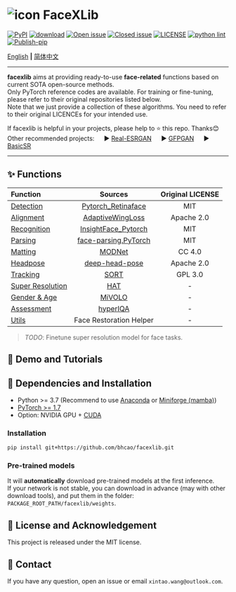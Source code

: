 # ![icon](assets/icon_small.png) FaceXLib

[![PyPI](https://img.shields.io/pypi/v/facexlib)](https://pypi.org/project/facexlib/)
[![download](https://img.shields.io/github/downloads/xinntao/facexlib/total.svg)](https://github.com/xinntao/facexlib/releases)
[![Open issue](https://img.shields.io/github/issues/xinntao/facexlib)](https://github.com/xinntao/facexlib/issues)
[![Closed issue](https://img.shields.io/github/issues-closed/xinntao/facexlib)](https://github.com/xinntao/facexlib/issues)
[![LICENSE](https://img.shields.io/github/license/xinntao/facexlib.svg)](https://github.com/xinntao/facexlib/blob/master/LICENSE)
[![python lint](https://github.com/xinntao/facexlib/actions/workflows/pylint.yml/badge.svg)](https://github.com/xinntao/facexlib/blob/master/.github/workflows/pylint.yml)
[![Publish-pip](https://github.com/xinntao/facexlib/actions/workflows/publish-pip.yml/badge.svg)](https://github.com/xinntao/facexlib/blob/master/.github/workflows/publish-pip.yml)

[English](README.md) **|** [简体中文](README_CN.md)

---

**facexlib** aims at providing ready-to-use **face-related** functions based on current SOTA open-source methods. <br>
Only PyTorch reference codes are available. For training or fine-tuning, please refer to their original repositories listed below. <br>
Note that we just provide a collection of these algorithms. You need to refer to their original LICENCEs for your intended use.

If facexlib is helpful in your projects, please help to :star: this repo. Thanks:blush: <br>
Other recommended projects: &emsp; :arrow_forward: [Real-ESRGAN](https://github.com/xinntao/Real-ESRGAN) &emsp; :arrow_forward: [GFPGAN](https://github.com/TencentARC/GFPGAN) &emsp; :arrow_forward: [BasicSR](https://github.com/xinntao/BasicSR)

---

## :sparkles: Functions

| Function | Sources  | Original LICENSE |
| :--- | :---:        |     :---:      |
| [Detection](facexlib/detection/README.md) | [Pytorch_Retinaface](https://github.com/biubug6/Pytorch_Retinaface) | MIT |
| [Alignment](facexlib/alignment/README.md) |[AdaptiveWingLoss](https://github.com/protossw512/AdaptiveWingLoss) | Apache 2.0 |
| [Recognition](facexlib/recognition/README.md) | [InsightFace_Pytorch](https://github.com/TreB1eN/InsightFace_Pytorch) | MIT |
| [Parsing](facexlib/parsing/README.md) | [face-parsing.PyTorch](https://github.com/zllrunning/face-parsing.PyTorch) | MIT |
| [Matting](facexlib/matting/README.md) | [MODNet](https://github.com/ZHKKKe/MODNet) | CC 4.0 |
| [Headpose](facexlib/headpose/README.md) | [deep-head-pose](https://github.com/natanielruiz/deep-head-pose) | Apache 2.0  |
| [Tracking](facexlib/tracking/README.md) |  [SORT](https://github.com/abewley/sort) | GPL 3.0 |
| [Super Resolution](facexlib/resolution/README.md) | [HAT](https://github.com/XPixelGroup/HAT) | - |
| [Gender & Age](facexlib/genderage/README.md) | [MiVOLO](https://github.com/WildChlamydia/MiVOLO) | - |
| [Assessment](facexlib/assessment/README.md) | [hyperIQA](https://github.com/SSL92/hyperIQA) | - |
| [Utils](facexlib/utils/README.md) | Face Restoration Helper | - |

> *TODO*: Finetune super resolution model for face tasks.

## :eyes: Demo and Tutorials

## :wrench: Dependencies and Installation

- Python >= 3.7 (Recommend to use [Anaconda](https://www.anaconda.com/download/#linux) or [Miniforge (mamba)](https://github.com/conda-forge/miniforge))
- [PyTorch >= 1.7](https://pytorch.org/)
- Option: NVIDIA GPU + [CUDA](https://developer.nvidia.com/cuda-downloads)

### Installation

```bash
pip install git+https://github.com/bhcao/facexlib.git
```

### Pre-trained models

It will **automatically** download pre-trained models at the first inference. <br>
If your network is not stable, you can download in advance (may with other download tools), and put them in the folder: `PACKAGE_ROOT_PATH/facexlib/weights`.

## :scroll: License and Acknowledgement

This project is released under the MIT license. <br>

## :e-mail: Contact

If you have any question, open an issue or email `xintao.wang@outlook.com`.
